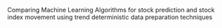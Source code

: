 Comparing Machine Learning Algorithms for stock prediction and stock index movement using trend deterministic data preparation techniques
